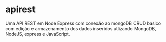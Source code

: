 # apirest
Uma API REST em Node Express com conexão ao mongoDB
CRUD basico com edição e armazenamento dos dados inseridos utlizando MongoDB, NodeJS, express e JavaScript. 
